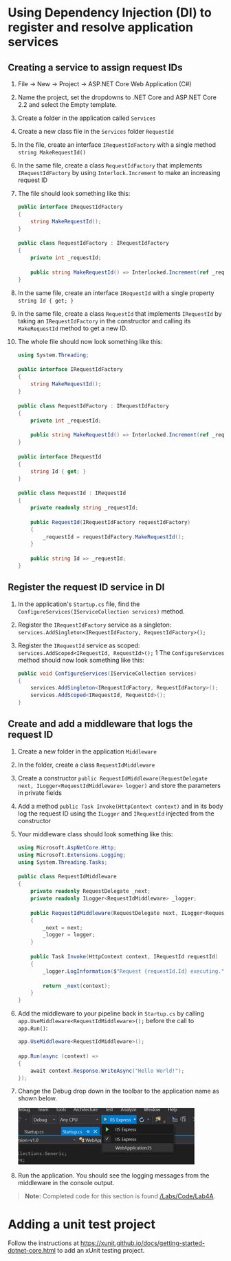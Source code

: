 # Using Dependency Injection (DI) to register and resolve application services

## Creating a service to assign request IDs
1. File -> New -> Project -> ASP.NET Core Web Application (C#)
  1. Name the project, set the dropdowns to .NET Core and ASP.NET Core 2.2 and select the Empty template.
1. Create a folder in the application called `Services`
1. Create a new class file in the `Services` folder `RequestId`
1. In the file, create an interface `IRequestIdFactory` with a single method `string MakeRequestId()`
1. In the same file, create a class `RequestIdFactory` that implements `IRequestIdFactory` by using `Interlock.Increment` to make an increasing request ID
1. The file should look something like this:

    ``` C#
    public interface IRequestIdFactory
    {
        string MakeRequestId();
    }
    
    public class RequestIdFactory : IRequestIdFactory
    {
        private int _requestId;
    
        public string MakeRequestId() => Interlocked.Increment(ref _requestId).ToString();
    }
    ```

1. In the same file, create an interface `IRequestId` with a single property `string Id { get; }`
1. In the same file, create a class `RequestId` that implements `IRequestId` by taking an `IRequestIdFactory` in the constructor and calling its `MakeRequestId` method to get a new ID.
1. The whole file should now look something like this:

    ``` C#
    using System.Threading;
    
    public interface IRequestIdFactory
    {
        string MakeRequestId();
    }
    
    public class RequestIdFactory : IRequestIdFactory
    {
        private int _requestId;
    
        public string MakeRequestId() => Interlocked.Increment(ref _requestId).ToString();
    }
    
    public interface IRequestId
    {
        string Id { get; }
    }
    
    public class RequestId : IRequestId
    {
        private readonly string _requestId;
    
        public RequestId(IRequestIdFactory requestIdFactory)
        {
            _requestId = requestIdFactory.MakeRequestId();
        }
    
        public string Id => _requestId;
    }
    ```

## Register the request ID service in DI
1. In the application's `Startup.cs` file, find the `ConfigureServices(IServiceCollection services)` method.
1. Register the `IRequestIdFactory` service as a singleton: `services.AddSingleton<IRequestIdFactory, RequestIdFactory>();`
1. Register the `IRequestId` service as scoped: `services.AddScoped<IRequestId, RequestId>();`
1 The `ConfigureServices` method should now look something like this:

    ``` C#
    public void ConfigureServices(IServiceCollection services)
    {
        services.AddSingleton<IRequestIdFactory, RequestIdFactory>();
        services.AddScoped<IRequestId, RequestId>();
    }
    ```

## Create and add a middleware that logs the request ID
1. Create a new folder in the application `Middleware`
1. In the folder, create a class `RequestIdMiddleware`
1. Create a constructor `public RequestIdMiddleware(RequestDelegate next, ILogger<RequestIdMiddleware> logger)` and store the parameters in private fields
1. Add a method `public Task Invoke(HttpContext context)` and in its body log the request ID using the `ILogger` and `IRequestId` injected from the constructor
1. Your middleware class should look something like this:

    ``` C#
    using Microsoft.AspNetCore.Http;
    using Microsoft.Extensions.Logging;
    using System.Threading.Tasks;
    
    public class RequestIdMiddleware
    {
        private readonly RequestDelegate _next;
        private readonly ILogger<RequestIdMiddleware> _logger;
    
        public RequestIdMiddleware(RequestDelegate next, ILogger<RequestIdMiddleware> logger)
        {
            _next = next;
            _logger = logger;
        }
    
        public Task Invoke(HttpContext context, IRequestId requestId)
        {
            _logger.LogInformation($"Request {requestId.Id} executing.");
    
            return _next(context);
        }
    }
    ```

1. Add the middleware to your pipeline back in `Startup.cs` by calling `app.UseMiddleware<RequestIdMiddleware>();` before the call to `app.Run()`:

    ``` C#
    app.UseMiddleware<RequestIdMiddleware>();
    
    app.Run(async (context) =>
    {
        await context.Response.WriteAsync("Hello World!");
    });  
    ```

1. Change the Debug drop down in the toolbar to the application name as shown below.
  
    ![image](Images/run-with-kestrel.png)

1. Run the application. You should see the logging messages from the middleware in the console output.

> **Note:** Completed code for this section is found [/Labs/Code/Lab4A](/Labs/Code/Lab4A).

# Adding a unit test project

Follow the instructions at https://xunit.github.io/docs/getting-started-dotnet-core.html to add an xUnit testing project.